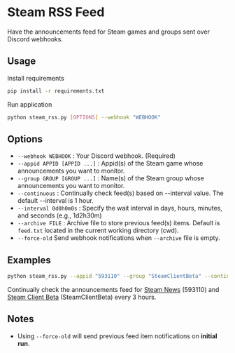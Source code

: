 # Steam RSS Feed
Have the announcements feed for Steam games and groups sent over Discord webhooks.
## Usage
Install requirements
```bash
pip install -r requirements.txt
```
Run application
```bash
python steam_rss.py [OPTIONS] --webhook "WEBHOOK"
```
## Options
 - `--webhook WEBHOOK` : Your Discord webhook. (Required)
 - `--appid APPID [APPID ...]` : Appid(s) of the Steam game whose announcements you want to monitor.
 - `--group GROUP [GROUP ...]` : Name(s) of the Steam group whose announcements you want to monitor.
 - `--continuous` : Continually check feed(s) based on --interval value. The default --interval is 1 hour.
 - `--interval 0d0h0m0s` : Specify the wait interval in days, hours, minutes, and seconds (e.g., 1d2h30m)
 - `--archive FILE` : Archive file to store previous feed(s) items. Default is `feed.txt` located in the current working directory (cwd).
 - `--force-old` Send webhook notifications when `--archive` file is empty.

## Examples
```bash
python steam_rss.py --appid "593110" --group "SteamClientBeta" --continuous --interval "3h" --webhook "DISCORD_WEBHOOK_URL"
```
Continually check the announcements feed for [Steam News](https://steamcommunity.com/games/593110/announcements) (593110) and [Steam Client Beta](https://steamcommunity.com/groups/SteamClientBeta/announcements) (SteamClientBeta) every 3 hours.

## Notes
- Using `--force-old` will send previous feed item notifications on **initial run**.
